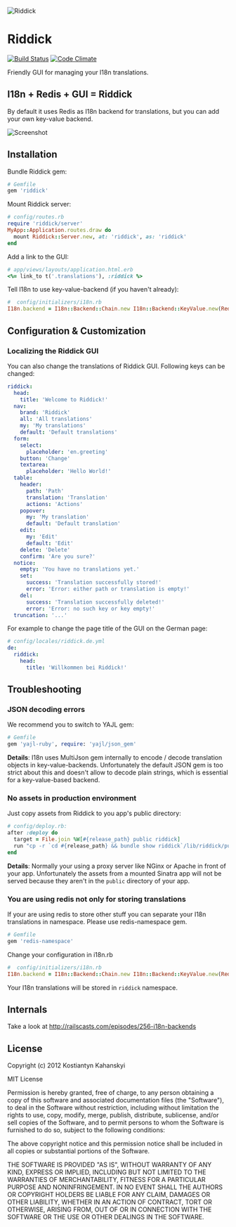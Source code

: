 ![Riddick](https://raw.github.com/kostia/riddick/master/riddick.png)

# Riddick

[![Build Status](https://travis-ci.org/kostia/riddick.png)](https://travis-ci.org/kostia/riddick)
[![Code Climate](https://codeclimate.com/github/kostia/riddick.png)](https://codeclimate.com/github/kostia/riddick)

Friendly GUI for managing your I18n translations.

## I18n + Redis + GUI = Riddick

By default it uses Redis as I18n backend for translations, but you can add your own key-value backend.

![Screenshot](https://raw.github.com/kostia/riddick/master/screenshot.png)

## Installation

Bundle Riddick gem:
```ruby
# Gemfile
gem 'riddick'
```

Mount Riddick server:
```ruby
# config/routes.rb
require 'riddick/server'
MyApp::Application.routes.draw do
  mount Riddick::Server.new, at: 'riddick', as: 'riddick'
end
```

Add a link to the GUI:
```ruby
# app/views/layouts/application.html.erb
<%= link_to t('.translations'), :riddick %>
```

Tell I18n to use key-value-backend (if you haven't already):
```ruby
#  config/initializers/i18n.rb
I18n.backend = I18n::Backend::Chain.new I18n::Backend::KeyValue.new(Redis.new), I18n.backend
```

## Configuration & Customization

### Localizing the Riddick GUI

You can also change the translations of Riddick GUI. Following keys can be changed:
```yaml
riddick:
  head:
    title: 'Welcome to Riddick!'
  nav:
    brand: 'Riddick'
    all: 'All translations'
    my: 'My translations'
    default: 'Default translations'
  form:
    select:
      placeholder: 'en.greeting'
    button: 'Change'
    textarea:
      placeholder: 'Hello World!'
  table:
    header:
      path: 'Path'
      translation: 'Translation'
      actions: 'Actions'
    popover:
      my: 'My translation'
      default: 'Default translation'
    edit:
      my: 'Edit'
      default: 'Edit'
    delete: 'Delete'
    confirm: 'Are you sure?'
  notice:
    empty: 'You have no translations yet.'
    set:
      success: 'Translation successfully stored!'
      error: 'Error: either path or translation is empty!'
    del:
      success: 'Translation successfully deleted!'
      error: 'Error: no such key or key empty!'
  truncation: '...'
```

For example to change the page title of the GUI on the German page:
```yaml
# config/locales/riddick.de.yml
de:
  riddick:
    head:
      title: 'Willkommen bei Riddick!'
```

## Troubleshooting

### JSON decoding errors

We recommend you to switch to YAJL gem:
```ruby
# Gemfile
gem 'yajl-ruby', require: 'yajl/json_gem'
```

__Details__: I18n uses MultiJson gem internally to encode / decode translation objects in key-value-backends.
Unfortunately the default JSON gem is too strict about this and doesn't allow to decode plain strings,
which is essential for a key-value-based backend.

### No assets in production environment

Just copy assets from Riddick to you app's public directory:
```ruby
# config/deploy.rb:
after :deploy do
  target = File.join %W[#{release_path} public riddick]
  run "cp -r `cd #{release_path} && bundle show riddick`/lib/riddick/public #{target}"
end
```

__Details__: Normally your using a proxy server like NGinx or Apache in front of your app.
Unfortunately the assets from a mounted Sinatra app will not be served because
they aren't in the `public` directory of your app.

### You are using redis not only for storing translations

If your are using redis to store other stuff you can separate your I18n translations in namespace. Please use redis-namespace gem.
```ruby
# Gemfile
gem 'redis-namespace'
```

Change your configuration in i18n.rb
```ruby
#  config/initializers/i18n.rb
I18n.backend = I18n::Backend::Chain.new I18n::Backend::KeyValue.new(Redis::Namespace.new(:riddick)), I18n.backend
```

Your I18n translations will be stored in `riddick` namespace.

## Internals

Take a look at http://railscasts.com/episodes/256-i18n-backends

## License

Copyright (c) 2012 Kostiantyn Kahanskyi

MIT License

Permission is hereby granted, free of charge, to any person obtaining
a copy of this software and associated documentation files (the
"Software"), to deal in the Software without restriction, including
without limitation the rights to use, copy, modify, merge, publish,
distribute, sublicense, and/or sell copies of the Software, and to
permit persons to whom the Software is furnished to do so, subject to
the following conditions:

The above copyright notice and this permission notice shall be
included in all copies or substantial portions of the Software.

THE SOFTWARE IS PROVIDED "AS IS", WITHOUT WARRANTY OF ANY KIND,
EXPRESS OR IMPLIED, INCLUDING BUT NOT LIMITED TO THE WARRANTIES OF
MERCHANTABILITY, FITNESS FOR A PARTICULAR PURPOSE AND
NONINFRINGEMENT. IN NO EVENT SHALL THE AUTHORS OR COPYRIGHT HOLDERS BE
LIABLE FOR ANY CLAIM, DAMAGES OR OTHER LIABILITY, WHETHER IN AN ACTION
OF CONTRACT, TORT OR OTHERWISE, ARISING FROM, OUT OF OR IN CONNECTION
WITH THE SOFTWARE OR THE USE OR OTHER DEALINGS IN THE SOFTWARE.
